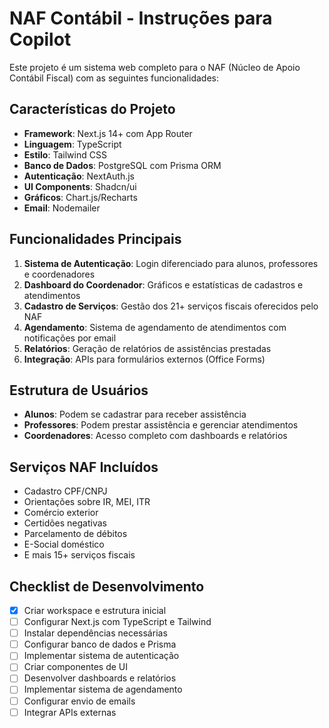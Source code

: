 # NAF Contábil - Instruções para Copilot

Este projeto é um sistema web completo para o NAF (Núcleo de Apoio Contábil Fiscal) com as seguintes funcionalidades:

## Características do Projeto
- **Framework**: Next.js 14+ com App Router
- **Linguagem**: TypeScript
- **Estilo**: Tailwind CSS
- **Banco de Dados**: PostgreSQL com Prisma ORM
- **Autenticação**: NextAuth.js
- **UI Components**: Shadcn/ui
- **Gráficos**: Chart.js/Recharts
- **Email**: Nodemailer

## Funcionalidades Principais
1. **Sistema de Autenticação**: Login diferenciado para alunos, professores e coordenadores
2. **Dashboard do Coordenador**: Gráficos e estatísticas de cadastros e atendimentos
3. **Cadastro de Serviços**: Gestão dos 21+ serviços fiscais oferecidos pelo NAF
4. **Agendamento**: Sistema de agendamento de atendimentos com notificações por email
5. **Relatórios**: Geração de relatórios de assistências prestadas
6. **Integração**: APIs para formulários externos (Office Forms)

## Estrutura de Usuários
- **Alunos**: Podem se cadastrar para receber assistência
- **Professores**: Podem prestar assistência e gerenciar atendimentos
- **Coordenadores**: Acesso completo com dashboards e relatórios

## Serviços NAF Incluídos
- Cadastro CPF/CNPJ
- Orientações sobre IR, MEI, ITR
- Comércio exterior
- Certidões negativas
- Parcelamento de débitos
- E-Social doméstico
- E mais 15+ serviços fiscais

## Checklist de Desenvolvimento
- [x] Criar workspace e estrutura inicial
- [ ] Configurar Next.js com TypeScript e Tailwind
- [ ] Instalar dependências necessárias
- [ ] Configurar banco de dados e Prisma
- [ ] Implementar sistema de autenticação
- [ ] Criar componentes de UI
- [ ] Desenvolver dashboards e relatórios
- [ ] Implementar sistema de agendamento
- [ ] Configurar envio de emails
- [ ] Integrar APIs externas
